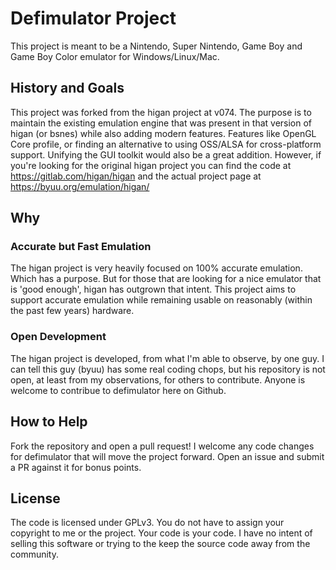 # Defimulator Project
This project is meant to be a Nintendo, Super Nintendo, Game Boy and Game Boy
Color emulator for Windows/Linux/Mac.

## History and Goals
This project was forked from the higan project at v074.  The purpose is to
maintain the existing emulation engine that was present in that version of
higan (or bsnes) while also adding modern features.  Features like OpenGL
Core profile, or finding an alternative to using OSS/ALSA for cross-platform
support.  Unifying the GUI toolkit would also be a great addition.  However,
if you're looking for the original higan project you can find the code at
https://gitlab.com/higan/higan and the actual project page at
https://byuu.org/emulation/higan/

## Why

### Accurate but Fast Emulation
The higan project is very heavily focused on 100% accurate emulation.  Which
has a purpose.  But for those that are looking for a nice emulator that is
'good enough', higan has outgrown that intent.  This project aims to support
accurate emulation while remaining usable on reasonably (within the past few
years) hardware.

### Open Development
The higan project is developed, from what I'm able to observe, by one guy.
I can tell this guy (byuu) has some real coding chops, but his repository
is not open, at least from my observations, for others to contribute.
Anyone is welcome to contribue to defimulator here on Github.

## How to Help
Fork the repository and open a pull request!  I welcome any code changes for
defimulator that will move the project forward.  Open an issue and submit a
PR against it for bonus points.

## License
The code is licensed under GPLv3.  You do not have to assign your copyright
to me or the project.  Your code is your code.  I have no intent of selling
this software or trying to the keep the source code away from the
community.
